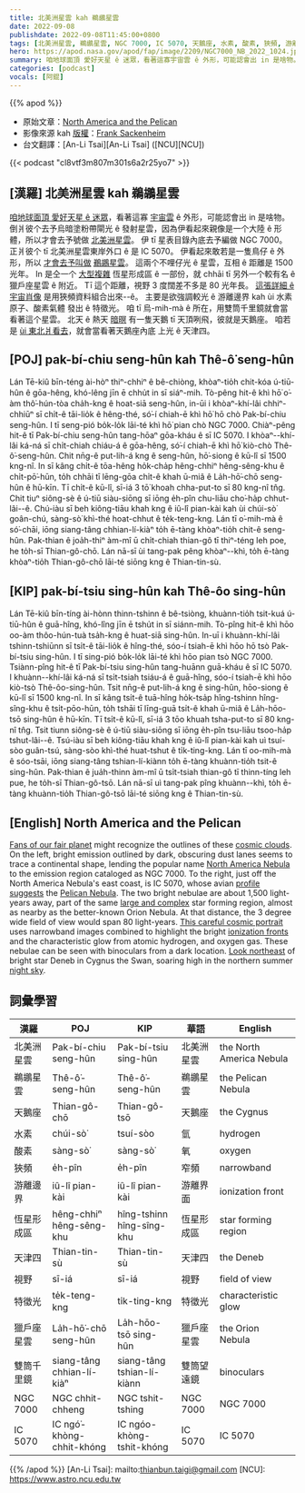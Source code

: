 ```yaml
---
title: 北美洲星雲 kah 鵜鶘星雲
date: 2022-09-08
publishdate: 2022-09-08T11:45:00+0800
tags: [北美洲星雲, 鵜鶘星雲, NGC 7000, IC 5070, 天鵝座, 水素, 酸素, 狹頻, 游離邊界, 恆星形成區, 天津四, 視野, 獵戶座星雲, 特徵光, 雙筒千里鏡]
hero: https://apod.nasa.gov/apod/fap/image/2209/NGC7000_NB_2022_1024.jpg
summary: 咱地球面頂 愛好天星 ê 迷眾，看著這寡宇宙雲 ê 外形，可能認會出 in 是啥物。
categories: [podcast]
vocals: [阿錕]
---
```


{{% apod %}}

- 原始文章：[North America and the Pelican](https://apod.nasa.gov/apod/ap220908.html)
- 影像來源 kah [版權][copyright]：[Frank Sackenheim](http://astrophotocologne.de/)
- 台文翻譯：[An-Li Tsai][An-Li Tsai] ([NCU][NCU])

{{< podcast "cl8vtf3m807m301s6a2r25yo7" >}}

## [漢羅] 北美洲星雲 kah 鵜鶘星雲
[咱地球面頂 愛好天星 ê 迷眾][Fans of our fair planet]，看著這寡 [宇宙雲][cosmic clouds] ê 外形，可能認會出 in 是啥物。
倒爿彼个去予烏暗塗粉帶閘光 ê 發射星雲，因為伊看起來親像是一个大陸 ê 形體，所以才會去予號做 [北美洲星雲][North America Nebula]。
伊 tī 星表目錄內底去予編做 NGC 7000。
正爿彼个 tī 北美洲星雲東岸外口 ê 是 IC 5070。
伊看起來敢若是一隻鳥仔 ê 外形，所以 [才會去予叫做][profile suggests] [鵜鶘星雲][Pelican Nebula]。
這兩个不哩仔光 ê 星雲，互相 ê 距離是 1500 光年。
In 是仝一个 [大型複雜][large and complex] 恆星形成區 ê 一部份，就 chhāi tī 另外一个較有名 ê 獵戶座星雲 ê 附近。
Tī 這个距離，視野 3 度闊差不多是 80 光年長。
[這張詳細 ê 宇宙肖像][This careful cosmic portrait] 是用狹頻資料組合出來--ê。
主要是欲強調較光 ê 游離邊界 kah ùi 水素原子、酸素氣體 發出 ê 特徵光。
咱 tī 烏-mih-mà ê 所在，用雙筒千里鏡就會當看著這个星雲。
北天 ê 熱天 [暗暝][night sky] 有一隻天鵝 tī 天頂咧飛，彼就是天鵝座。
咱若是 [ùi 東北爿看去][Look northeast t]，就會當看著天鵝座內底 上光 ê 天津四。

## [POJ] pak-bí-chiu seng-hûn kah Thê-ô͘ seng-hûn
Lán Tē-kiû bīn-téng ài-hòⁿ thiⁿ-chhiⁿ ê bê-chiòng, khòaⁿ-tio̍h chit-kóa ú-tiū-hûn ê gōa-hêng, khó-lêng jīn ē chhu̍t in sī siáⁿ-mih.
Tò-pêng hit-ê khì hō͘ o͘-àm thô͘-hún-tòa cha̍h-kng ê hoat-siā seng-hûn, in-ūi i khòaⁿ-khí-lâi chhiⁿ-chhiūⁿ sī chi̍t-ê tāi-lio̍k ê hêng-thé, só͘-í chiah-ē khì hō͘ hō chò Pak-bí-chiu seng-hûn.
I tī seng-pió bo̍k-lo̍k lāi-té khì hō͘ pian chò NGC 7000.
Chiàⁿ-pêng hit-ê tī Pak-bí-chiu seng-hûn tang-hōaⁿ gōa-kháu ê sī IC 5070.
I khòaⁿ--khí-lâi ká-ná sī chi̍t-chiah chiáu-á ê gōa-hêng, só͘-í chiah-ē khì hō͘ kiò-chò Thê-ô͘-seng-hûn.
Chit nn̄g-ê put-lih-á kng ê seng-hûn, hō͘-siong ê kū-lî sī 1500 kng-nî.
In sī kâng chi̍t-ê tōa-hêng ho̍k-cha̍p hêng-chhiⁿ hêng-sêng-khu ê chi̍t-pō͘-hūn, to̍h chhāi tī lēng-gōa chi̍t-ê khah ū-miâ ê La̍h-hō͘-chō seng-hûn ê hū-kīn.
Tī chi̍t-ê kū-lî, sī-iá 3 tō͘ khoah chha-put-to sī 80 kng-nî tn̂g.
Chit tiuⁿ siông-sè ê ú-tiū siàu-siōng sī iōng e̍h-pîn chu-liāu cho͘-ha̍p chhut-lâi--ê.
Chú-iàu sī beh kiông-tiāu khah kng ê iû-lî pian-kài kah ùi chúi-sò͘ goân-chú, sàng-sò͘ khì-thé hoat-chhut ê te̍k-teng-kng.
Lán tī o͘-mih-mà ê só͘-chāi, iōng siang-tâng chhian-lí-kiàⁿ to̍h ē-tàng khòaⁿ-tio̍h chit-ê seng-hûn.
Pak-thian ê joa̍h-thiⁿ àm-mî ū chi̍t-chiah thian-gô tī thiⁿ-téng leh poe, he to̍h-sī Thian-gô-chō.
Lán nā-sī ùi tang-pak pêng khòaⁿ--khì, to̍h ē-tàng khòaⁿ-tio̍h Thian-gô-chō lāi-té siōng kng ê Thian-tin-sù.

## [KIP] pak-bí-tsiu sing-hûn kah Thê-ôo sing-hûn
Lán Tē-kiû bīn-tíng ài-hònn thinn-tshinn ê bê-tsiòng, khuànn-tio̍h tsit-kuá ú-tiū-hûn ê guā-hîng, khó-lîng jīn ē tshu̍t in sī siánn-mih.
Tò-pîng hit-ê khì hōo oo-àm thôo-hún-tuà tsa̍h-kng ê huat-siā sing-hûn.
In-uī i khuànn-khí-lâi tshinn-tshiūnn sī tsi̍t-ê tāi-lio̍k ê hîng-thé, sóo-í tsiah-ē khì hōo hō tsò Pak-bí-tsiu sing-hûn.
I tī sing-pió bo̍k-lo̍k lāi-té khì hōo pian tsò NGC 7000.
Tsiànn-pîng hit-ê tī Pak-bí-tsiu sing-hûn tang-huānn guā-kháu ê sī IC 5070.
I khuànn--khí-lâi ká-ná sī tsi̍t-tsiah tsiáu-á ê guā-hîng, sóo-í tsiah-ē khì hōo kiò-tsò Thê-ôo-sing-hûn.
Tsit nn̄g-ê put-lih-á kng ê sing-hûn, hōo-siong ê kū-lî sī 1500 kng-nî.
In sī kâng tsi̍t-ê tuā-hîng ho̍k-tsa̍p hîng-tshinn hîng-sîng-khu ê tsi̍t-pōo-hūn, to̍h tshāi tī līng-guā tsi̍t-ê khah ū-miâ ê La̍h-hōo-tsō sing-hûn ê hū-kīn.
Tī tsi̍t-ê kū-lî, sī-iá 3 tōo khuah tsha-put-to sī 80 kng-nî tn̂g.
Tsit tiunn siông-sè ê ú-tiū siàu-siōng sī iōng e̍h-pîn tsu-liāu tsoo-ha̍p tshut-lâi--ê.
Tsú-iàu sī beh kiông-tiāu khah kng ê iû-lî pian-kài kah uì tsuí-sòo guân-tsú, sàng-sòo khì-thé huat-tshut ê ti̍k-ting-kng.
Lán tī oo-mih-mà ê sóo-tsāi, iōng siang-tâng tshian-lí-kiànn to̍h ē-tàng khuànn-tio̍h tsit-ê sing-hûn.
Pak-thian ê jua̍h-thinn àm-mî ū tsi̍t-tsiah thian-gô tī thinn-tíng leh pue, he to̍h-sī Thian-gô-tsō.
Lán nā-sī uì tang-pak pîng khuànn--khì, to̍h ē-tàng khuànn-tio̍h Thian-gô-tsō lāi-té siōng kng ê Thian-tin-sù.

## [English] North America and the Pelican
[Fans of our fair planet][Fans of our fair planet] might recognize the outlines of these [cosmic clouds][cosmic clouds].
On the left, bright emission outlined by dark, obscuring dust lanes seems to trace a continental shape, lending the popular name [North America Nebula][North America Nebula] to the emission region cataloged as NGC 7000.
To the right, just off the North America Nebula's east coast, is IC 5070, whose avian [profile suggests][profile suggests] the [Pelican Nebula][Pelican Nebula].
The two bright nebulae are about 1,500 light-years away, part of the same [large and complex][large and complex] star forming region, almost as nearby as the better-known Orion Nebula.
At that distance, the 3 degree wide field of view would span 80 light-years.
[This careful cosmic portrait][This careful cosmic portrait] uses narrowband images combined to highlight the bright [ionization fronts][ionization fronts] and the characteristic glow from atomic hydrogen, and oxygen gas.
These nebulae can be seen with binoculars from a dark location.
[Look northeast][Look northeast e] of bright star Deneb in Cygnus the Swan, soaring high in the northern summer [night sky][night sky].


## 詞彙學習

|漢羅|POJ|KIP|華語|English|
|-|-|-|-|-|
|北美洲星雲|Pak-bí-chiu seng-hûn|Pak-bí-tsiu sing-hûn|北美洲星雲|the North America Nebula|
|鵜鶘星雲|Thê-ô͘-seng-hûn|Thê-ô͘-seng-hûn|鵜鶘星雲|the Pelican Nebula|
|天鵝座|Thian-gô-chō|Thian-gô-tsō|天鵝座|the Cygnus|
|水素|chúi-sò͘|tsuí-sòo|氫|hydrogen|
|酸素|sàng-sò͘|sàng-sò͘|氧|oxygen|
|狹頻|e̍h-pîn|e̍h-pîn|窄頻|narrowband|
|游離邊界|iû-lî pian-kài|iû-lî pian-kài|游離界面|ionization front|
|恆星形成區|hêng-chhiⁿ hêng-sêng-khu|hîng-tshinn hîng-sîng-khu|恆星形成區|star forming region|
|天津四|Thian-tin-sù|Thian-tin-sù|天津四|the Deneb|
|視野|sī-iá|sī-iá|視野|field of view|
|特徵光|te̍k-teng-kng|ti̍k-ting-kng|特徵光|characteristic glow|
|獵戶座星雲|La̍h-hō͘-chō seng-hûn|La̍h-hōo-tsō sing-hûn|獵戶座星雲|the Orion Nebula|
|雙筒千里鏡|siang-tâng chhian-lí-kiàⁿ|siang-tâng tshian-lí-kiànn|雙筒望遠鏡|binoculars|
|NGC 7000|NGC chhit-chheng|NGC tshit-tshing|NGC 7000|NGC 7000|
|IC 5070|IC ngó͘-khòng-chhit-khóng|IC ngóo-khòng-tshit-khóng|IC 5070|IC 5070|

{{% /apod %}}
[An-Li Tsai]: mailto:thianbun.taigi@gmail.com
[NCU]: https://www.astro.ncu.edu.tw

[copyright]: https://apod.nasa.gov/apod/fap/lib/about_apod.html#srapply

[Fans of our fair planet]:https://earthobservatory.nasa.gov/
[cosmic clouds]:http://www.atlasoftheuniverse.com/nebclust.html
[North America Nebula]:http://oneminuteastronomer.com/6507/north-america-nebula/
[profile suggests]:https://en.wikipedia.org/wiki/Dixon_Lanier_Merritt
[Pelican Nebula]:https://apod.nasa.gov/apod/ap161119.html
[large and complex]:http://arxiv.org/abs/astro-ph/0201373
[This careful cosmic portrait]:https://www.astrophotocologne.de/portfolio/ngc7000bicolor/
[ionization fronts]:https://apod.nasa.gov/apod/ap100819.html
[Look northeast e]:https://apod.nasa.gov/apod/ap210129.html
[Look northeast t]:https://apod.tw/daily/20210129/
[night sky]:https://solarsystem.nasa.gov/skywatching/home/
